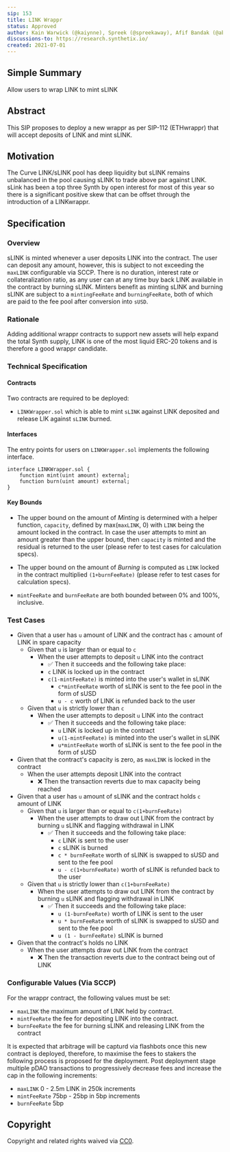 ```yaml
---
sip: 153
title: LINK Wrappr
status: Approved
author: Kain Warwick (@kaiynne), Spreek (@spreekaway), Afif Bandak (@aband1)
discussions-to: https://research.synthetix.io/
created: 2021-07-01
---
```


## Simple Summary

<!--"If you can't explain it simply, you don't understand it well enough." Simply describe the outcome the proposed changes intends to achieve. This should be non-technical and accessible to a casual community member.-->

Allow users to wrap LINK to mint sLINK

## Abstract

This SIP proposes to deploy a new wrappr as per SIP-112 (ETHwrappr) that will accept deposits of LINK and mint sLINK.


## Motivation

<!--This is the problem statement. This is the *why* of the SIP. It should clearly explain *why* the current state of the protocol is inadequate.  It is critical that you explain *why* the change is needed, if the SIP proposes changing how something is calculated, you must address *why* the current calculation is innaccurate or wrong. This is not the place to describe how the SIP will address the issue!-->

The Curve LINK/sLINK pool has deep liquidity but sLINK remains unbalanced in the pool causing sLINK to trade above par against LINK. sLink has been a top three Synth by open interest for most of this year so there is a significant positive skew that can be offset through the introduction of a LINKwrappr.

## Specification

<!--The specification should describe the syntax and semantics of any new feature, there are five sections
1. Overview
2. Rationale
3. Technical Specification
4. Test Cases
5. Configurable Values
-->

### Overview

<!--This is a high level overview of *how* the SIP will solve the problem. The overview should clearly describe how the new feature will be implemented.-->

sLINK is minted whenever a user deposits LINK into the contract. The user can deposit any amount, however, this is subject to not exceeding the `maxLINK` configurable via SCCP.
There is no duration, interest rate or collateralization ratio, as any user can at any time buy back LINK available in the contract by burning sLINK.
Minters benefit as minting sLINK and burning sLINK are subject to a `mintingFeeRate` and `burningFeeRate`, both of which are paid to the fee pool after conversion into `sUSD`.

### Rationale

<!--This is where you explain the reasoning behind how you propose to solve the problem. Why did you propose to implement the change in this way, what were the considerations and trade-offs. The rationale fleshes out what motivated the design and why particular design decisions were made. It should describe alternate designs that were considered and related work. The rationale may also provide evidence of consensus within the community, and should discuss important objections or concerns raised during discussion.-->

Adding additional wrappr contracts to support new assets will help expand the total Synth supply, LINK is one of the most liquid ERC-20 tokens and is therefore a good wrappr candidate.

### Technical Specification

#### Contracts

Two contracts are required to be deployed:

- `LINKWrapper.sol` which is able to mint `sLINK` against LINK deposited and release LIK against `sLINK` burned.

#### Interfaces

The entry points for users on `LINKWrapper.sol` implements the following interface.

```sol
interface LINKWrapper.sol {
    function mint(uint amount) external;
    function burn(uint amount) external;
}
```

#### Key Bounds

- The upper bound on the amount of _Minting_ is determined with a helper function, `capacity`, defined by max(`maxLINK`, 0) with `LINK` being the amount locked in the contract. In case the user attempts to mint an amount greater than the upper bound, then `capacity` is minted and the residual is returned to the user (please refer to test cases for calculation specs).

- The upper bound on the amount of _Burning_ is computed as `LINK` locked in the contract multiplied `(1+burnFeeRate)` (please refer to test cases for calculation specs).

- `mintFeeRate` and `burnFeeRate` are both bounded between 0% and 100%, inclusive.

### Test Cases

- Given that a user has `u` amount of LINK and the contract has `c` amount of LINK in spare capacity
  - Given that `u` is larger than or equal to `c`
    - When the user attempts to deposit `u` LINK into the contract
      - ✅ Then it succeeds and the following take place:
      - `c` LINK is locked up in the contract
      - `c(1-mintFeeRate)` is minted into the user's wallet in sLINK
        - `c*mintFeeRate` worth of sLINK is sent to the fee pool in the form of sUSD
        - `u - c` worth of LINK is refunded back to the user
  - Given that `u` is strictly lower than `c`
    - When the user attempts to deposit `u` LINK into the contract
      - ✅ Then it succeeds and the following take place:
        - `u` LINK is locked up in the contract
        - `u(1-mintFeeRate)` is minted into the user's wallet in sLINK
        - `u*mintFeeRate` worth of sLINK is sent to the fee pool in the form of sUSD
- Given that the contract's capacity is zero, as `maxLINK` is locked in the contract
  - When the user attempts deposit LINK into the contract
    - ❌ Then the transaction reverts due to max capacity being reached
- Given that a user has `u` amount of sLINK and the contract holds `c` amount of LINK
  - Given that `u` is larger than or equal to `c(1+burnFeeRate)`
    - When the user attempts to draw out LINK from the contract by burning `u` sLINK and flagging withdrawal in LINK
      - ✅ Then it succeeds and the following take place:
        - `c` LINK is sent to the user
        - `c` sLINK is burned
        - `c * burnFeeRate` worth of sLINK is swapped to sUSD and sent to the fee pool
        - `u - c(1+burnFeeRate)` worth of sLINK is refunded back to the user
  - Given that `u` is strictly lower than `c(1+burnFeeRate)`
    - When the user attempts to draw out LINK from the contract by burning `u` sLINK and flagging withdrawal in LINK
      - ✅ Then it succeeds and the following take place:
        - `u (1-burnFeeRate)` worth of LINK is sent to the user
        - `u * burnFeeRate` worth of sLINK is swapped to sUSD and sent to the fee pool
        - `u (1 - burnFeeRate)` sLINK is burned
- Given that the contract's holds no LINK
  - When the user attempts draw out LINK from the contract
    - ❌ Then the transaction reverts due to the contract being out of LINK


### Configurable Values (Via SCCP)

<!--Please list all values configurable via SCCP under this implementation.-->

For the wrappr contract, the following values must be set:

- `maxLINK` the maximum amount of LINK held by contract.
- `mintFeeRate` the fee for depositing LINK into the contract.
- `burnFeeRate` the fee for burning sLINK and releasing LINK from the contract

It is expected that arbitrage will be capturd via flashbots once this new contract is deployed, therefore, to maximise the fees to stakers the following process is proposed for the deployment. Post deployment stage multiple pDAO transactions to progressively decrease fees and increase the cap in the following increments:

- `maxLINK` 0 - 2.5m LINK in 250k increments
- `mintFeeRate` 75bp - 25bp in 5bp increments 
- `burnFeeRate` 5bp

## Copyright

Copyright and related rights waived via [CC0](https://creativecommons.org/publicdomain/zero/1.0/).
